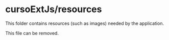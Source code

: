 # cursoExtJs/resources

This folder contains resources (such as images) needed by the application. 

This file can be removed.
